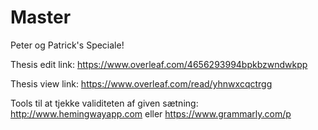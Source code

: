# Master
Peter og Patrick's Speciale!

Thesis edit link: https://www.overleaf.com/4656293994bpkbzwndwkpp

Thesis view link: https://www.overleaf.com/read/yhnwxcqctrgg


Tools til at tjekke validiteten af given sætning: http://www.hemingwayapp.com eller https://www.grammarly.com/p
